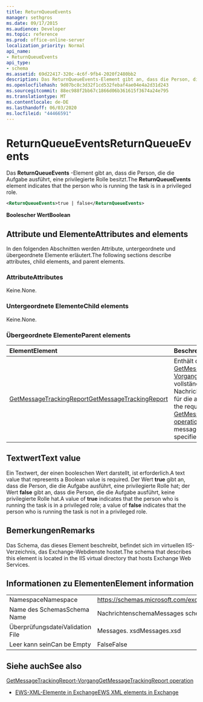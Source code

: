 ```yaml
---
title: ReturnQueueEvents
manager: sethgros
ms.date: 09/17/2015
ms.audience: Developer
ms.topic: reference
ms.prod: office-online-server
localization_priority: Normal
api_name:
- ReturnQueueEvents
api_type:
- schema
ms.assetid: 69d22417-320c-4c6f-9fb4-2020f2480bb2
description: Das ReturnQueueEvents-Element gibt an, dass die Person, die die Aufgabe ausführt, eine privilegierte Rolle besitzt.
ms.openlocfilehash: 9d07bc8c3d32f1cd532febaf4ae04e4a2d31d243
ms.sourcegitcommit: 88ec988f2bb67c1866d06b361615f3674a24e795
ms.translationtype: MT
ms.contentlocale: de-DE
ms.lasthandoff: 06/03/2020
ms.locfileid: "44466591"
---
```

# <a name="returnqueueevents"></a><span data-ttu-id="03798-103">ReturnQueueEvents</span><span class="sxs-lookup"><span data-stu-id="03798-103">ReturnQueueEvents</span></span>

<span data-ttu-id="03798-104">Das **ReturnQueueEvents** -Element gibt an, dass die Person, die die Aufgabe ausführt, eine privilegierte Rolle besitzt.</span><span class="sxs-lookup"><span data-stu-id="03798-104">The **ReturnQueueEvents** element indicates that the person who is running the task is in a privileged role.</span></span> 
  
```XML
<ReturnQueueEvents>true | false</ReturnQueueEvents>
```

 <span data-ttu-id="03798-105">**Boolescher Wert**</span><span class="sxs-lookup"><span data-stu-id="03798-105">**Boolean**</span></span>
## <a name="attributes-and-elements"></a><span data-ttu-id="03798-106">Attribute und Elemente</span><span class="sxs-lookup"><span data-stu-id="03798-106">Attributes and elements</span></span>

<span data-ttu-id="03798-107">In den folgenden Abschnitten werden Attribute, untergeordnete und übergeordnete Elemente erläutert.</span><span class="sxs-lookup"><span data-stu-id="03798-107">The following sections describe attributes, child elements, and parent elements.</span></span>
  
### <a name="attributes"></a><span data-ttu-id="03798-108">Attribute</span><span class="sxs-lookup"><span data-stu-id="03798-108">Attributes</span></span>

<span data-ttu-id="03798-109">Keine.</span><span class="sxs-lookup"><span data-stu-id="03798-109">None.</span></span>
  
### <a name="child-elements"></a><span data-ttu-id="03798-110">Untergeordnete Elemente</span><span class="sxs-lookup"><span data-stu-id="03798-110">Child elements</span></span>

<span data-ttu-id="03798-111">Keine.</span><span class="sxs-lookup"><span data-stu-id="03798-111">None.</span></span>
  
### <a name="parent-elements"></a><span data-ttu-id="03798-112">Übergeordnete Elemente</span><span class="sxs-lookup"><span data-stu-id="03798-112">Parent elements</span></span>

|<span data-ttu-id="03798-113">**Element**</span><span class="sxs-lookup"><span data-stu-id="03798-113">**Element**</span></span>|<span data-ttu-id="03798-114">**Beschreibung**</span><span class="sxs-lookup"><span data-stu-id="03798-114">**Description**</span></span>|
|:-----|:-----|
|[<span data-ttu-id="03798-115">GetMessageTrackingReport</span><span class="sxs-lookup"><span data-stu-id="03798-115">GetMessageTrackingReport</span></span>](getmessagetrackingreport.md) <br/> |<span data-ttu-id="03798-116">Enthält die Anforderung für den [GetMessageTrackingReport-Vorgang](getmessagetrackingreport-operation.md) zum Abrufen des vollständigen Nachrichtenverfolgungsberichts für die angegebene ID.</span><span class="sxs-lookup"><span data-stu-id="03798-116">Contains the request for the [GetMessageTrackingReport operation](getmessagetrackingreport-operation.md) to retrieve the full message tracking report for the specified ID.</span></span>  <br/> |
   
## <a name="text-value"></a><span data-ttu-id="03798-117">Textwert</span><span class="sxs-lookup"><span data-stu-id="03798-117">Text value</span></span>

<span data-ttu-id="03798-118">Ein Textwert, der einen booleschen Wert darstellt, ist erforderlich.</span><span class="sxs-lookup"><span data-stu-id="03798-118">A text value that represents a Boolean value is required.</span></span> <span data-ttu-id="03798-119">Der Wert **true** gibt an, dass die Person, die die Aufgabe ausführt, eine privilegierte Rolle hat; der Wert **false** gibt an, dass die Person, die die Aufgabe ausführt, keine privilegierte Rolle hat.</span><span class="sxs-lookup"><span data-stu-id="03798-119">A value of **true** indicates that the person who is running the task is in a privileged role; a value of **false** indicates that the person who is running the task is not in a privileged role.</span></span> 
  
## <a name="remarks"></a><span data-ttu-id="03798-120">Bemerkungen</span><span class="sxs-lookup"><span data-stu-id="03798-120">Remarks</span></span>

<span data-ttu-id="03798-121">Das Schema, das dieses Element beschreibt, befindet sich im virtuellen IIS-Verzeichnis, das Exchange-Webdienste hostet.</span><span class="sxs-lookup"><span data-stu-id="03798-121">The schema that describes this element is located in the IIS virtual directory that hosts Exchange Web Services.</span></span>
  
## <a name="element-information"></a><span data-ttu-id="03798-122">Informationen zu Elementen</span><span class="sxs-lookup"><span data-stu-id="03798-122">Element information</span></span>

|||
|:-----|:-----|
|<span data-ttu-id="03798-123">Namespace</span><span class="sxs-lookup"><span data-stu-id="03798-123">Namespace</span></span>  <br/> |https://schemas.microsoft.com/exchange/services/2006/messages  <br/> |
|<span data-ttu-id="03798-124">Name des Schemas</span><span class="sxs-lookup"><span data-stu-id="03798-124">Schema Name</span></span>  <br/> |<span data-ttu-id="03798-125">Nachrichtenschema</span><span class="sxs-lookup"><span data-stu-id="03798-125">Messages schema</span></span>  <br/> |
|<span data-ttu-id="03798-126">Überprüfungsdatei</span><span class="sxs-lookup"><span data-stu-id="03798-126">Validation File</span></span>  <br/> |<span data-ttu-id="03798-127">Messages. xsd</span><span class="sxs-lookup"><span data-stu-id="03798-127">Messages.xsd</span></span>  <br/> |
|<span data-ttu-id="03798-128">Leer kann sein</span><span class="sxs-lookup"><span data-stu-id="03798-128">Can be Empty</span></span>  <br/> |<span data-ttu-id="03798-129">False</span><span class="sxs-lookup"><span data-stu-id="03798-129">False</span></span>  <br/> |
   
## <a name="see-also"></a><span data-ttu-id="03798-130">Siehe auch</span><span class="sxs-lookup"><span data-stu-id="03798-130">See also</span></span>



[<span data-ttu-id="03798-131">GetMessageTrackingReport-Vorgang</span><span class="sxs-lookup"><span data-stu-id="03798-131">GetMessageTrackingReport operation</span></span>](getmessagetrackingreport-operation.md)


- [<span data-ttu-id="03798-132">EWS-XML-Elemente in Exchange</span><span class="sxs-lookup"><span data-stu-id="03798-132">EWS XML elements in Exchange</span></span>](ews-xml-elements-in-exchange.md)

